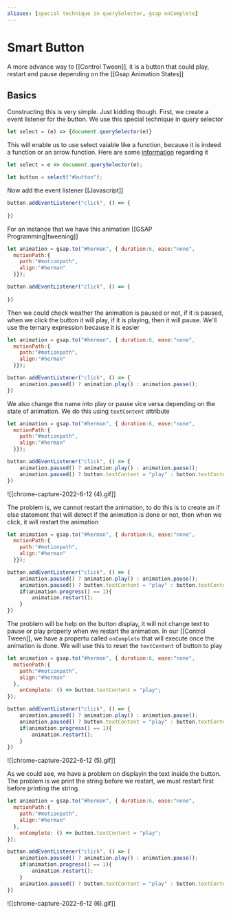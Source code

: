 ```yaml
---
aliases: [special technique in querySelector, gsap onComplete]
---
```

# Smart Button
A more advance way to [[Control Tween]], it is a button that could play, restart and pause depending on the [[Gsap Animation States]]

## Basics
Constructing this is very simple. Just kidding though.
First, we create a event listener for the button. We use this special technique in query selector
```js
let select = (e) => {document.querySelector(e)}
```

This will enable us to use select vaiable like a function, because it is indeed a function or an arrow function. Here are some [information](https://www.geeksforgeeks.org/different-ways-of-writing-functions-in-javascipt/) regarding it
```js
let select = e => document.querySelector(e);

let button = select("#button");
```

Now add the event listener [[Javascript]]
```js
button.addEventListener("click", () => {
	
})
```

For an instance that we have this animation [[GSAP Programming|tweening]]
```js
let animation = gsap.to("#herman", { duration:6, ease:"none",
  motionPath:{
    path:"#motionpath",
    align:"#herman"
  }});

button.addEventListener("click", () => {
	
})
```

Then we could check weather the animation is paused or not, if it is paused, when we click the button it will play, if it is playing, then it will pause. We'll use the ternary expression because it is easier
```js
let animation = gsap.to("#herman", { duration:6, ease:"none",
  motionPath:{
    path:"#motionpath",
    align:"#herman"
  }});

button.addEventListener("click", () => {
	animation.paused() ? animation.play() : animation.pause();
})
```

We also change the name into play or pause vice versa depending on the state of animation. We do this using `textContent` attribute
```js
let animation = gsap.to("#herman", { duration:6, ease:"none",
  motionPath:{
    path:"#motionpath",
    align:"#herman"
  }});

button.addEventListener("click", () => {
	animation.paused() ? animation.play() : animation.pause();
	animation.paused() ? button.textContent = "play" : button.textContent = "paused";
})
```
![[chrome-capture-2022-6-12 (4).gif]]

The problem is, we cannot restart the animation, to do this is to create an if else statement that will detect if the animation is done or not, then when we click, it will restart the animation
```js
let animation = gsap.to("#herman", { duration:6, ease:"none",
  motionPath:{
    path:"#motionpath",
    align:"#herman"
  }});

button.addEventListener("click", () => {
	animation.paused() ? animation.play() : animation.pause();
	animation.paused() ? button.textContent = "play" : button.textContent = "paused";
	if(animation.progress() == 1){
		animation.restart();
	}
})
```

The problem will be help on the button display, it will not change text to pause or play properly when we restart the animation. In our [[Control Tween]], we have a propertu called `onComplete` that will execute once the animation is done. We will use this to reset the `textContent` of button to play
```js
let animation = gsap.to("#herman", { duration:6, ease:"none",
  motionPath:{
    path:"#motionpath",
    align:"#herman"
  },
	onComplete: () => button.textContent = "play";
});

button.addEventListener("click", () => {
	animation.paused() ? animation.play() : animation.pause();
	animation.paused() ? button.textContent = "play" : button.textContent = "paused";
	if(animation.progress() == 1){
		animation.restart();
	}
})
```
![[chrome-capture-2022-6-12 (5).gif]]

As we could see, we have a problem on displayin the text inside the button. The problem is we print the string before we restart, we must restart first before printing the string.
```js
let animation = gsap.to("#herman", { duration:6, ease:"none",
  motionPath:{
    path:"#motionpath",
    align:"#herman"
  },
	onComplete: () => button.textContent = "play";
});

button.addEventListener("click", () => {
	animation.paused() ? animation.play() : animation.pause();
	if(animation.progress() == 1){
		animation.restart();
	}
	animation.paused() ? button.textContent = "play" : button.textContent = "paused";
})
```
![[chrome-capture-2022-6-12 (6).gif]]

